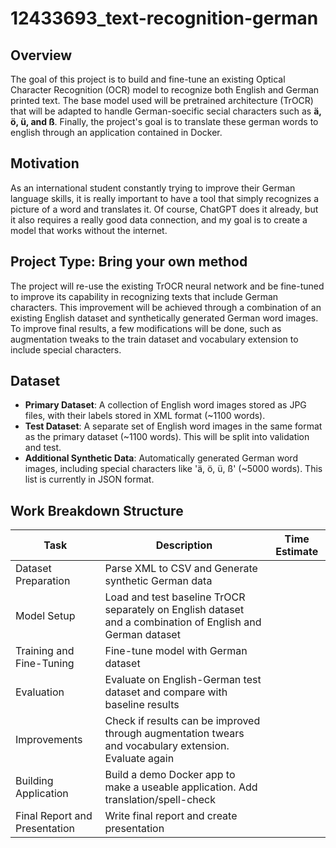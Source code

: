 # 12433693_text-recognition-german

## Overview
The goal of this project is to build and fine-tune an existing Optical Character Recognition (OCR) model to recognize both English and German printed text. The base model used will be pretrained architecture (TrOCR) that will be adapted to handle German-soecific secial characters such as **ä, ö, ü, and ß**. Finally, the project's goal is to translate these german words to english through an application contained in Docker.

## Motivation
As an international student constantly trying to improve their German language skills, it is really important to have a tool that simply recognizes a picture of a word and translates it. Of course, ChatGPT does it already, but it also requires a really good data connection, and my goal is to create a model that works without the internet. 

## Project Type: **Bring your own method**
The project will re-use the existing TrOCR neural network and be fine-tuned to improve its capability in recognizing texts that include German characters. This improvement will be achieved through a combination of an existing English dataset and synthetically generated German word images. To improve final results, a few modifications will be done, such as augmentation tweaks to the train dataset and vocabulary extension to include special characters.

## Dataset
- **Primary Dataset**: A collection of English word images stored as JPG files, with their labels stored in XML format (~1100 words).
- **Test Dataset**: A separate set of English word images in the same format as the primary dataset (~1100 words). This will be split into validation and test.
- **Additional Synthetic Data**: Automatically generated German word images, including special characters like 'ä, ö, ü, ß' (~5000 words). This list is currently in JSON format. 

## Work Breakdown Structure

| Task | Description | Time Estimate |
| -----|-------------|---------------|
| Dataset Preparation | Parse XML to CSV and Generate synthetic German data | 
| Model Setup | Load and test baseline TrOCR separately on English dataset and a combination of English and German dataset |
| Training and Fine-Tuning | Fine-tune model with German dataset |
| Evaluation| Evaluate on English-German test dataset and compare with baseline results |
| Improvements | Check if results can be improved through augmentation twears and vocabulary extension. Evaluate again |
| Building Application | Build a demo Docker app to make a useable application. Add translation/spell-check |
| Final Report and Presentation | Write final report and create presentation |

